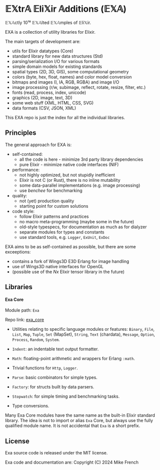 # 𝔼𝕏tr𝔸 𝔼li𝕏ir 𝔸dditions (𝔼𝕏𝔸)

𝔼𝕏𝔸ctly 10¹⁸ 𝔼𝕏𝔸lted 𝔼𝕏𝔸mples of 𝔼li𝕏ir.

EXA is a collection of utility libraries for Elixir.

The main targets of development are:
- utils for Elixir datatypes (Core)
- standard library for new data structures (Std)
- parsing/serialization I/O for various formats
- simple domain models for existing standards
- spatial types (2D, 3D, GIS), some computational geometry
- colors (byte, hex, float, names) and color model conversion
- bitmaps and images (I, IA, RGB, RGBA) and image I/O
- image processing (r/w, subimage, reflect, rotate, resize, filter, etc.)
- fonts (read, process, index, unicode)
- graphics (2D, image, text, 3D)
- some web stuff (XML, HTML, CSS, SVG)
- data formats (CSV, JSON, XML)

This EXA repo is just the index for all the individual libraries.

## Principles

The general approach for EXA is:
- self-contained:
  - all the code is here - minimize 3rd party library dependencies 
  - pure Elixir - minimize native code interfaces (NIF)
- performance:
  - not highly optimized, but not stupidly inefficient
  - Elixir is not C (or Rust), there is no inline mutability
  - some data-parallel implementations (e.g. image processing)
  - use _benchee_ for benchmarking
- quality:
  - not (yet) production quality 
  - starting point for custom solutions
- code style:
  - follow Elixir patterns and practices
  - no macro meta-programming (maybe some in the future)
  - old-style typespecs, for documentation as much as for dialyzer
  - separate modules for types and constants
  - use standard tools, e.g. `Logger`, `ExUnit`, `ExDoc`

EXA aims to be as self-contained as possible, 
but there are some exceeptions:
- contains a fork of Wings3D E3D Erlang for image handling
- use of Wings3D native interfaces for OpenGL
- (possible use of the _Nx_ Elixir tensor library in the future)

## Libraries

#### Exa Core 

Module path: `Exa`

Repo link: [exa_core](https://github.com/red-jade/exa_core)

- Utilities relating to specific language modules or features:
  `Binary`, `File`, `List`, `Map`, `Tuple`, `Set` (MapSet), `String`,
  `Text` (chardata), `Message`, `Option`, `Process`, `Random`, `System`.
  
- `Indent`: an indentable text output formatter.
  
- `Math`: floating-point arithmetic and wrappers for Erlang `:math`.
  
- Trivial functions for `Http`, `Logger`.

- `Parse`: basic combinators for simple types.

- `Factory`: for structs built by data parsers.

- `Stopwatch`: for simple timing and benchmarking tasks.

- Type conversions.

Many Exa Core modules have the same name as the 
built-in Elixir standard library.
The idea is not to import or alias `Exa` Core, 
but always use the fully qualified module name.
It is not accidental that `Exa` is a short prefix.

## License

Exa source code is released under the MIT license.

Exa code and documentation are:
Copyright (C) 2024 Mike French


